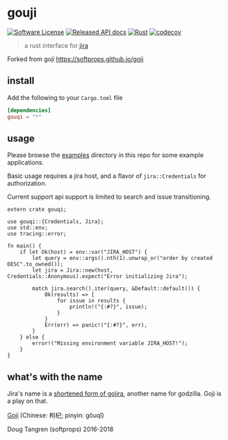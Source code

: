 # gouji

[![Software License](https://img.shields.io/badge/license-MIT-brightgreen.svg)](LICENSE)
[![Released API docs](https://img.shields.io/docsrs/gouqi/latest)](http://docs.rs/gouqi)
[![Rust](https://github.com/wunderfrucht/gouqi/actions/workflows/rust.yml/badge.svg)](https://github.com/wunderfrucht/gouqi/actions/workflows/rust.yml)
[![codecov](https://codecov.io/gh/wunderfrucht/gouqi/branch/main/graph/badge.svg?token=uAQXWlybzJ)](https://codecov.io/gh/wunderfrucht/gouqi)

> a rust interface for [jira](https://www.atlassian.com/software/jira)

Forked from goji <https://softprops.github.io/goji>

## install

Add the following to your `Cargo.toml` file

```toml
[dependencies]
gouqi = "*"
```

## usage

Please browse the [examples](examples/) directory in this repo for some example applications.

Basic usage requires a jira host, and a flavor of `jira::Credentials` for authorization.

Current support api support is limited to search and issue transitioning.

```rust,skeptic-template
extern crate gouqi;

use gouqi::{Credentials, Jira};
use std::env;
use tracing::error;

fn main() { 
    if let Ok(host) = env::var("JIRA_HOST") {
        let query = env::args().nth(1).unwrap_or("order by created DESC".to_owned());
        let jira = Jira::new(host, Credentials::Anonymous).expect("Error initializing Jira");

        match jira.search().iter(query, &Default::default()) {
            Ok(results) => {
                for issue in results {
                    println!("{:#?}", issue);
                }
            }
            Err(err) => panic!("{:#?}", err),
        }
    } else {
        error!("Missing environment variable JIRA_HOST!");
    }
}
```

## what's with the name

Jira's name is a [shortened form of gojira](https://en.wikipedia.org/wiki/Jira_(software)),
another name for godzilla. Goji is a play on that.

[Goji](https://en.wikipedia.org/wiki/Goji) (Chinese: 枸杞; pinyin: gǒuqǐ)

Doug Tangren (softprops) 2016-2018
